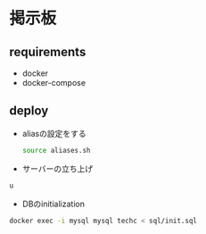 # 掲示板

## requirements

- docker
- docker-compose

## deploy

- aliasの設定をする

    ```bash
    source aliases.sh
    ```

- サーバーの立ち上げ

```bash
u
```

- DBのinitialization

```bash
docker exec -i mysql mysql techc < sql/init.sql
```
